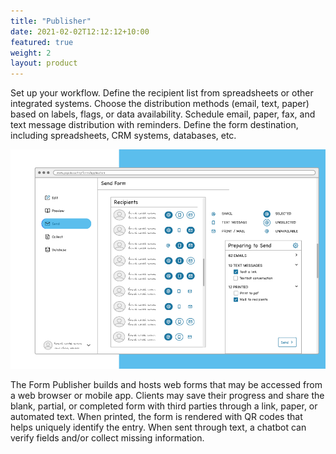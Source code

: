```yaml
---
title: "Publisher"
date: 2021-02-02T12:12:12+10:00
featured: true
weight: 2
layout: product
---
```


Set up your workflow. Define the recipient list from spreadsheets or other integrated systems. Choose the distribution methods (email, text, paper) based on labels, flags, or data availability. Schedule email, paper, fax, and text message distribution with reminders. Define the form destination, including spreadsheets, CRM systems, databases, etc.

![Form Builder](/images/illustrations/form-publisher.png)

The Form Publisher builds and hosts web forms that may be accessed from a web browser or mobile app. Clients may save their progress and share the blank, partial, or completed form with third parties through a link, paper, or automated text. When printed, the form is rendered with QR codes that helps uniquely identify the entry. When sent through text, a chatbot can verify fields and/or collect missing information.